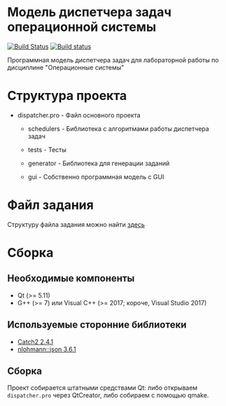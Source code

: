 # Модель диспетчера задач операционной системы

[![Build Status](https://travis-ci.org/alirzaev/dispatcher.svg?branch=master)](https://travis-ci.org/alirzaev/dispatcher)
[![Build status](https://ci.appveyor.com/api/projects/status/k043jd35wesnah6b?svg=true)](https://ci.appveyor.com/project/alirzaev/dispatcher)

Программная модель диспетчера задач для лабораторной работы по дисциплине "Операционные системы"

# Структура проекта

- dispatcher.pro - Файл основного проекта

  - schedulers - Библиотека с алгоритмами работы диспетчера задач

  - tests - Тесты

  - generator - Библиотека для генерации заданий

  - gui - Собственно программная модель с GUI

# Файл задания

Структуру файла задания можно найти [здесь](https://github.com/alirzaev/dispatcher/blob/master/docs/TASK.md)

# Сборка

## Необходимые компоненты

- Qt (>= 5.11)
- G++ (>= 7) или Visual C++ (>= 2017; короче, Visual Studio 2017)

## Используемые сторонние библиотеки

- [Catch2 2.4.1](https://github.com/catchorg/Catch2)
- [nlohmann::json 3.6.1](https://github.com/nlohmann/json)

## Сборка

Проект собирается штатными средствами Qt: либо открываем `dispatcher.pro` через QtCreator, либо 
собираем с помощью qmake.